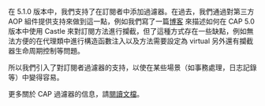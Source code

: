 在 5.1.0 版本中，我們支持了在訂閱者中添加過濾器。在過去，我們通過對第三方 AOP 組件提供支持來做到這一點，例如我們寫了一篇[博客](https://www.cnblogs.com/savorboard/p/cap-castle.html) 來描述如何在 CAP 5.0 版本中使用 Castle 來對訂閱方法進行攔截，但了這種方式存在一些缺點，例如無法方便的在代理類中進行構造函數注入以及方法需要設定為 virtual 另外還有攔截器生命周期控制等問題。

所以我們引入了對訂閱者過濾器的支持，以使在某些場景（如事務處理，日志記錄等）中變得容易。

更多關於 CAP 過濾器的信息，請[閱讀文檔](https://cap.dotnetcore.xyz/user-guide/zh/cap/filter/)。